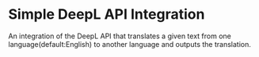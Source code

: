 # Simple DeepL API Integration
 An integration of the DeepL API that translates a given text from one language(default:English) to another language and outputs the translation.
